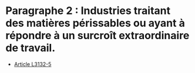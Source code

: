 # Paragraphe 2 : Industries traitant des matières périssables ou ayant à répondre à un surcroît extraordinaire de travail.

* [Article L3132-5](./LEGIARTI000006902584.md)
